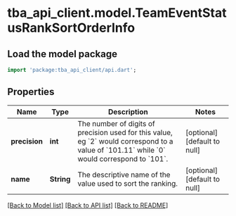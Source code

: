 # tba_api_client.model.TeamEventStatusRankSortOrderInfo

## Load the model package

```dart
import 'package:tba_api_client/api.dart';
```

## Properties

| Name          | Type       | Description                                                                                                                                                                        | Notes                       |
| ------------- | ---------- | ---------------------------------------------------------------------------------------------------------------------------------------------------------------------------------- | --------------------------- |
| **precision** | **int**    | The number of digits of precision used for this value, eg &#x60;2&#x60; would correspond to a value of &#x60;101.11&#x60; while &#x60;0&#x60; would correspond to &#x60;101&#x60;. | [optional][default to null] |
| **name**      | **String** | The descriptive name of the value used to sort the ranking.                                                                                                                        | [optional][default to null] |

[[Back to Model list]](../README.md#documentation-for-models) [[Back to API list]](../README.md#documentation-for-api-endpoints) [[Back to README]](../README.md)
